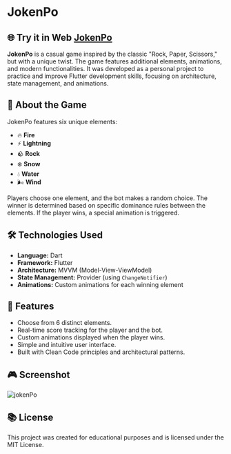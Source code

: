 # JokenPo

## 🌐 Try it in Web [JokenPo](https://fagnerdossantos.github.io/jokenpo/)

**JokenPo** is a casual game inspired by the classic "Rock, Paper, Scissors," but with a unique twist. The game features additional elements, animations, and modern functionalities. It was developed as a personal project to practice and improve Flutter development skills, focusing on architecture, state management, and animations.

## 📖 About the Game

JokenPo features six unique elements:

-   🔥 **Fire**
-   ⚡ **Lightning**
-   🪨 **Rock**
-   ❄️ **Snow**
-   💧 **Water**
-   🌬️ **Wind**

Players choose one element, and the bot makes a random choice. The winner is determined based on specific dominance rules between the elements. If the player wins, a special animation is triggered.

## 🛠️ Technologies Used

-   **Language:** Dart
-   **Framework:** Flutter
-   **Architecture:** MVVM (Model-View-ViewModel)
-   **State Management:** Provider (using `ChangeNotifier`)
-   **Animations:** Custom animations for each winning element

## 🚀 Features

-   Choose from 6 distinct elements.
-   Real-time score tracking for the player and the bot.
-   Custom animations displayed when the player wins.
-   Simple and intuitive user interface.
-   Built with Clean Code principles and architectural patterns.
    

## 🎮 Screenshot
![jokenPo](https://github.com/user-attachments/assets/1febb71d-86af-4abc-8727-f16ccf26aebb)


## 📚 License

This project was created for educational purposes and is licensed under the MIT License.
